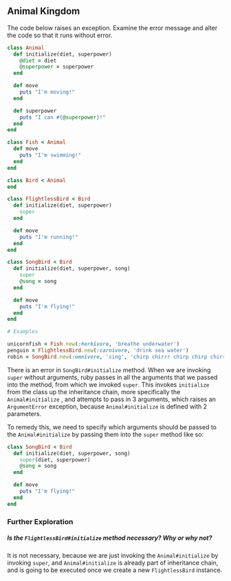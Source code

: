 ## Animal Kingdom

The code below raises an exception.  Examine the error message and alter the code so that it runs without error.

```ruby
class Animal
  def initialize(diet, superpower)
    @diet = diet
    @superpower = superpower
  end

  def move
    puts "I'm moving!"
  end

  def superpower
    puts "I can #{@superpower}!"
  end
end

class Fish < Animal
  def move
    puts "I'm swimming!"
  end
end

class Bird < Animal
end

class FlightlessBird < Bird
  def initialize(diet, superpower)
    super
  end

  def move
    puts "I'm running!"
  end
end

class SongBird < Bird
  def initialize(diet, superpower, song)
    super
    @song = song
  end

  def move
    puts "I'm flying!"
  end
end

# Examples

unicornfish = Fish.new(:herbivore, 'breathe underwater')
penguin = FlightlessBird.new(:carnivore, 'drink sea water')
robin = SongBird.new(:omnivore, 'sing', 'chirp chirrr chirp chirp chirrrr')
```

There is an error in `SongBird#initialize` method. When we are invoking `super` without arguments, ruby passes in all the arguments that we passed into the method, from which we invoked `super`. This invokes `initialize` from the class up the inheritance chain, more specifically the `Animal#initialize` , and attempts to pass in 3 arguments, which raises an `ArgumentError` exception, because `Animal#initialize` is defined with 2 parameters.

To remedy this, we need to specify which arguments should be passed to the `Animal#initialize` by passing them into the `super` method like so:

```ruby
class SongBird < Bird
  def initialize(diet, superpower, song)
    super(diet, superpower)
    @song = song
  end

  def move
    puts "I'm flying!"
  end
end
```

### Further Exploration

##### Is the `FlightlessBird#initialize` method necessary?  Why or why not?

It is not necessary, because we are just invoking the `Animal#initialize` by invoking `super`,  and `Animal#initialize` is already part of inheritance chain, and is going to be executed once we create a new `FlightlessBird` instance.

